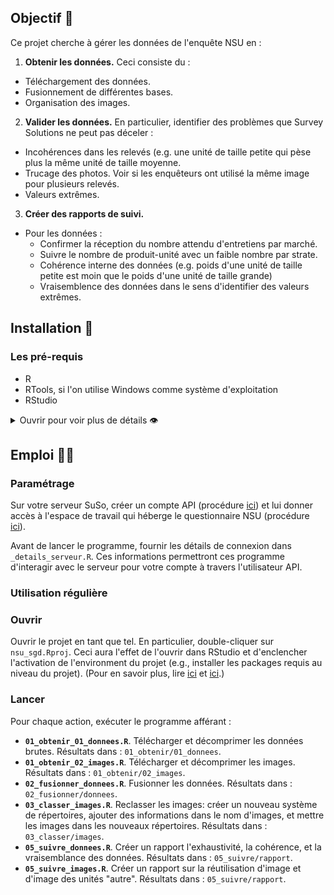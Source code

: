 ## Objectif 🎯

Ce projet cherche à gérer les données de l'enquête NSU en :

1. **Obtenir les données.** Ceci consiste du :
  - Téléchargement des données.
  - Fusionnement de différentes bases.
  - Organisation des images.
2. **Valider les données.** En particulier, identifier des problèmes que Survey Solutions ne peut pas déceler : 
  - Incohérences dans les relevés (e.g. une unité de taille petite qui pèse plus la même unité de taille moyenne.
  - Trucage des photos. Voir si les enquêteurs ont utilisé la même image pour plusieurs relevés.
  - Valeurs extrêmes.
3. **Créer des rapports de suivi.**
  - Pour les données :
    - Confirmer la réception du nombre attendu d'entretiens par marché.
    - Suivre le nombre de produit-unité avec un faible nombre par strate.
    - Cohérence interne des données (e.g. poids d'une unité de taille petite est moin que le poids d'une unité de taille grande)
    - Vraisemblence des données dans le sens d'identifier des valeurs extrêmes.

## Installation 🔌

### Les pré-requis

- R
- RTools, si l'on utilise Windows comme système d'exploitation
- RStudio

<details>

<summary>
Ouvrir pour voir plus de détails 👁️
</summary>

#### R

- Suivre ce [lien](https://cran.r-project.org/)
- Cliquer sur votre système d'exploitation
- Cliquer sur `base`
- Télécharger and installer (e.g.,
  [this](https://cran.r-project.org/bin/windows/base/R-4.4.2-win.exe)
  pour le compte de Windows)

#### RTools

Nécessaire pour le système d'exploitation Windows

- Suivre ce [lien](https://cran.r-project.org/)
- Cliquer sur `Windows`
- Cliquer sur `RTools`
- Télécharger
  (e.g.,[this](https://cran.r-project.org/bin/windows/Rtools/rtools44/files/rtools44-6335-6327.exe) pour une architecture
  64bit)
- Installer dans le lieu de défaut suggéré par le programme d'installation (e.g., `C:\rtools4'`)

Ce programme permet à R de compiler des scripts écrit en C++ et utilisé par certains packages pour être plus performant (e.g., `{dplyr}`).

#### RStudio

- Suivre ce [lien](https://posit.co/download/rstudio-desktop/)
- Cliquer sur le bouton `DOWNLOAD RSTUDIO`
- Sélectionner le bon fichier d'installation selon votre système d'exploitation
- Télécharger et installer (e.g.,
  [this](https://download1.rstudio.org/electron/windows/RStudio-2024.09.1-394.exe)
  pour le compte de Windows)

RStudio est sollicité pour deux raisons :

1. Il fournit une bonne interface pour utiliser R
2. Il est accompagné par [Quarto](https://quarto.org/), un programme dont nous nous serviront pour créer certains documents.

</details>

## Emploi 👩‍💻

### Paramétrage

Sur votre serveur SuSo, créer un compte API (procédure [ici](https://docs.mysurvey.solutions/headquarters/accounts/teams-and-roles-tab-creating-user-accounts/)) et lui donner accès à l'espace de travail qui héberge le questionnaire NSU (procédure [ici](https://docs.mysurvey.solutions/headquarters/accounts/adding-users-to-workspaces/)).

Avant de lancer le programme, fournir les détails de connexion dans `_details_serveur.R`. Ces informations permettront ces programme d'interagir avec le serveur pour votre compte à travers l'utilisateur API.

### Utilisation régulière

### Ouvrir

Ouvrir le projet en tant que tel. En particulier, double-cliquer sur `nsu_sgd.Rproj`. Ceci aura l'effet de l'ouvrir dans RStudio et d'enclencher l'activation de l'environment du projet (e.g., installer les packages requis au niveau du projet). (Pour en savoir plus, lire [ici](https://rstats.wtf/projects#rstudio-projects) et [ici](https://support.posit.co/hc/en-us/articles/200526207-Using-RStudio-Projects).)

### Lancer

Pour chaque action, exécuter le programme afférant :

- **`01_obtenir_01_donnees.R`**. Télécharger et décomprimer les données brutes. Résultats dans : `01_obtenir/01_donnees`.
- **`01_obtenir_02_images.R`**. Télécharger et décomprimer les images. Résultats dans : `01_obtenir/02_images`.
- **`02_fusionner_donnees.R`**. Fusionner les données. Résultats dans : `02_fusionner/donnees`.
- **`03_classer_images.R`**. Reclasser les images: créer un nouveau système de répertoires, ajouter des informations dans le nom d'images, et mettre les images dans les nouveaux répertoires. Résultats dans : `03_classer/images`.
- **`05_suivre_donnees.R`**. Créer un rapport l'exhaustivité, la cohérence, et la vraisemblance des données. Résultats dans : `05_suivre/rapport`.
- **`05_suivre_images.R`**.  Créer un rapport sur la réutilisation d'image et d'image des unités "autre".  Résultats dans : `05_suivre/rapport`.
